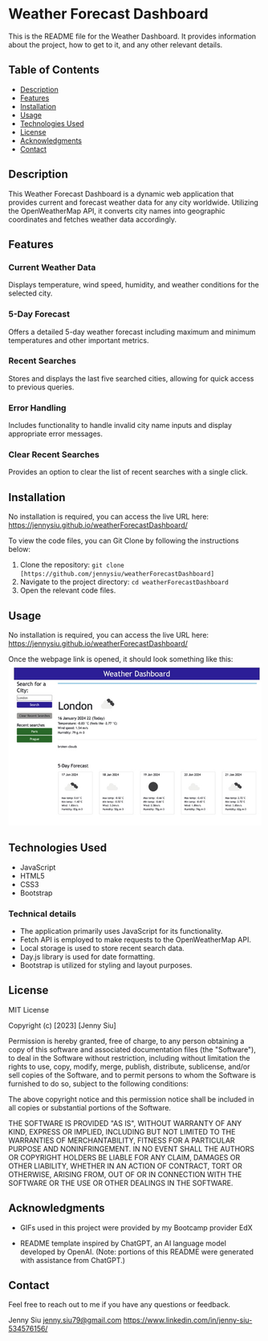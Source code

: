 # Weather Forecast Dashboard 

This is the README file for the Weather Dashboard. It provides information about the project, how to get to it, and any other relevant details.


## Table of Contents

- [Description](#description)
- [Features](#features)
- [Installation](#installation)
- [Usage](#usage)
- [Technologies Used](#technologies-used)
- [License](#license)
- [Acknowledgments](#acknowledgments)
- [Contact](#contact)


## Description

This Weather Forecast Dashboard is a dynamic web application that provides current and forecast weather data for any city worldwide. Utilizing the OpenWeatherMap API, it converts city names into geographic coordinates and fetches weather data accordingly.


## Features

### Current Weather Data
Displays temperature, wind speed, humidity, and weather conditions for the selected city.

### 5-Day Forecast
Offers a detailed 5-day weather forecast including maximum and minimum temperatures and other important metrics.

### Recent Searches
Stores and displays the last five searched cities, allowing for quick access to previous queries.

### Error Handling
Includes functionality to handle invalid city name inputs and display appropriate error messages.

### Clear Recent Searches
Provides an option to clear the list of recent searches with a single click.


## Installation

No installation is required, you can access the live URL here: https://jennysiu.github.io/weatherForecastDashboard/

To view the code files, you can Git Clone by following the instructions below:
1. Clone the repository: `git clone [https://github.com/jennysiu/weatherForecastDashboard]`
2. Navigate to the project directory: `cd weatherForecastDashboard`
3. Open the relevant code files. 


## Usage

No installation is required, you can access the live URL here: https://jennysiu.github.io/weatherForecastDashboard/

Once the webpage link is opened, it should look something like this:
![Demo GIF of how the webpage should look like upon opening.](./assets/images/weatherForecastDashboardDemo.jpg)


## Technologies Used

- JavaScript
- HTML5
- CSS3
- Bootstrap

### Technical details
- The application primarily uses JavaScript for its functionality.
- Fetch API is employed to make requests to the OpenWeatherMap API.
- Local storage is used to store recent search data.
- Day.js library is used for date formatting.
- Bootstrap is utilized for styling and layout purposes.


## License

MIT License

Copyright (c) [2023] [Jenny Siu]

Permission is hereby granted, free of charge, to any person obtaining a copy of this software and associated documentation files (the "Software"), to deal in the Software without restriction, including without limitation the rights to use, copy, modify, merge, publish, distribute, sublicense, and/or sell copies of the Software, and to permit persons to whom the Software is furnished to do so, subject to the following conditions:

The above copyright notice and this permission notice shall be included in all copies or substantial portions of the Software.

THE SOFTWARE IS PROVIDED "AS IS", WITHOUT WARRANTY OF ANY KIND, EXPRESS OR IMPLIED, INCLUDING BUT NOT LIMITED TO THE WARRANTIES OF MERCHANTABILITY, FITNESS FOR A PARTICULAR PURPOSE AND NONINFRINGEMENT. IN NO EVENT SHALL THE AUTHORS OR COPYRIGHT HOLDERS BE LIABLE FOR ANY CLAIM, DAMAGES OR OTHER LIABILITY, WHETHER IN AN ACTION OF CONTRACT, TORT OR OTHERWISE, ARISING FROM, OUT OF OR IN CONNECTION WITH THE SOFTWARE OR THE USE OR OTHER DEALINGS IN THE SOFTWARE.


## Acknowledgments
- GIFs used in this project were provided by my Bootcamp provider EdX

- README template inspired by ChatGPT, an AI language model developed by OpenAI.
  (Note: portions of this README were generated with assistance from ChatGPT.)


## Contact
Feel free to reach out to me if you have any questions or feedback.

Jenny Siu
jenny.siu79@gmail.com
https://www.linkedin.com/in/jenny-siu-534576156/